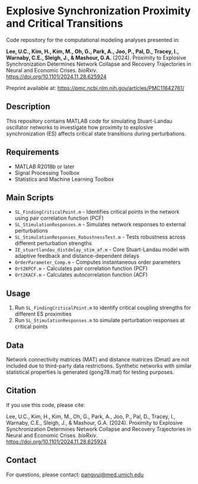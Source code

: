 # Explosive Synchronization Proximity and Critical Transitions

Code repository for the computational modeling analyses presented in:

**Lee, U.C., Kim, H., Kim, M., Oh, G., Park, A., Joo, P., Pal, D., Tracey, I., Warnaby, C.E., Sleigh, J., & Mashour, G.A.** (2024). Proximity to Explosive Synchronization Determines Network Collapse and Recovery Trajectories in Neural and Economic Crises. *bioRxiv*. https://doi.org/10.1101/2024.11.28.625924

Preprint available at: https://pmc.ncbi.nlm.nih.gov/articles/PMC11642761/

## Description

This repository contains MATLAB code for simulating Stuart-Landau oscillator networks to investigate how proximity to explosive synchronization (ES) affects critical state transitions during perturbations.

## Requirements

- MATLAB R2018b or later
- Signal Processing Toolbox
- Statistics and Machine Learning Toolbox

## Main Scripts

- `SL_FindingCriticalPoint.m` - Identifies critical points in the network using pair correlation function (PCF)
- `SL_StimulationResponses.m` - Simulates network responses to external perturbations
- `SL_StimulationResponses_RobustnessTest.m` - Tests robustness across different perturbation strengths
- `IE_stuartlandau_distdelay_stim_af.m` - Core Stuart-Landau model with adaptive feedback and distance-dependent delays
- `OrderParameter_Comp.m` - Computes instantaneous order parameters
- `Ort2KPCF.m` - Calculates pair correlation function (PCF)
- `Ort2KACF.m` - Calculates autocorrelation function (ACF)

## Usage

1. Run `SL_FindingCriticalPoint.m` to identify critical coupling strengths for different ES proximities
2. Run `SL_StimulationResponses.m` to simulate perturbation responses at critical points

## Data

Network connectivity matrices (MAT) and distance matrices (Dmat) are not included due to third-party data restrictions. Synthetic networks with similar statistical properties is generated (gong78.mat) for testing purposes.

## Citation

If you use this code, please cite:

Lee, U.C., Kim, H., Kim, M., Oh, G., Park, A., Joo, P., Pal, D., Tracey, I., Warnaby, C.E., Sleigh, J., & Mashour, G.A. (2024). Proximity to Explosive Synchronization Determines Network Collapse and Recovery Trajectories in Neural and Economic Crises. *bioRxiv*. https://doi.org/10.1101/2024.11.28.625924

## Contact

For questions, please contact: pangyuj@med.umich.edu
